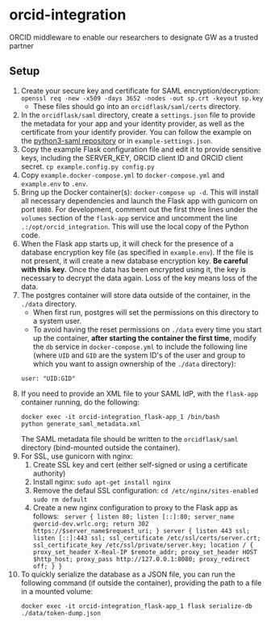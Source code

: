 # orcid-integration
ORCID middleware to enable our researchers to designate GW as a trusted partner

## Setup 

1. Create your secure key and certificate for SAML encryption/decryption: `openssl req -new -x509 -days 3652 -nodes -out sp.crt -keyout sp.key`
   - These files should go into an `orcidflask/saml/certs` directory.
2. In the `orcidflask/saml` directory, create a `settings.json` file to provide the metadata for your app and your identity provider, as well as the certificate from your identify provider. You can follow the example on the [python3-saml repository](https://github.com/onelogin/python3-saml) or in `example-settings.json`.
3. Copy the example Flask configuration file and edit it to provide sensitive keys, including the SERVER_KEY, ORCID client ID and ORCID client secret. 
 `cp example.config.py config.py`
4. Copy `example.docker-compose.yml` to `docker-compose.yml` and `example.env` to `.env`. 
5. Bring up the Docker container(s): `docker-compose up -d`. This will install all necessary dependencies and launch the Flask app with gunicorn on port `8080`. For development, comment out the first three lines under the `volumes` section of the `flask-app` service and uncomment the line `.:/opt/orcid_integration`. This will use the local copy of the Python code.
6. When the Flask app starts up, it will check for the presence of a database encryption key file (as specified in `example.env`). If the file is not present, it will create a new database encryption key. **Be careful with this key.** Once the data has been encrypted using it, the key is necessary to decrypt the data again. Loss of the key means loss of the data.
7. The postgres container will store data outside of the container, in the `./data` directory.
    - When first run, postgres will set the permissions on this directory to a system user.
    - To avoid having the reset permissions on `./data` every time you start up the container, **after starting the container the first time**, modify the `db` service in `docker-compose.yml` to include the following line (where `UID` and `GID` are the system ID's of the user and group to which you want to assign ownership of the `./data` directory):
     ```
     user: "UID:GID"
     ```
8. If you need to provide an XML file to your SAML IdP, with the `flask-app` container running, do the following:
    ```
    docker exec -it orcid-integration_flask-app_1 /bin/bash
    python generate_saml_metadata.xml
    ```
    The SAML metadata file should be written to the `orcidflask/saml` directory (bind-mounted outside the container).
9. For SSL, use gunicorn with nginx:
    1. Create SSL key and cert (either self-signed or using a certificate authority)
    2. Install nginx: `sudo apt-get install nginx`
    3. Remove the defaul SSL configuration: 
         `cd /etc/nginx/sites-enabled`
        `sudo rm default`
    4. Create a new nginx configuration to proxy to the Flask app as follows:
            ```
            server {
                listen 80;
                listen [::]:80;
                server_name gworcid-dev.wrlc.org;
                return 302 https://$server_name$request_uri;
             }
            server {
                listen 443 ssl;
                listen [::]:443 ssl;
                ssl_certificate /etc/ssl/certs/server.crt;
                ssl_certificate_key /etc/ssl/private/server.key;
                location / {
                    proxy_set_header X-Real-IP $remote_addr;
                    proxy_set_header HOST $http_host;
                    proxy_pass http://127.0.0.1:8080;
                    proxy_redirect off;
                 }
            }```
10. To quickly serialize the database as a JSON file, you can run the following command (if outside the container), providing the path to a file in a mounted volume:
    ```
    docker exec -it orcid-integration_flask-app_1 flask serialize-db ./data/token-dump.json
    ```